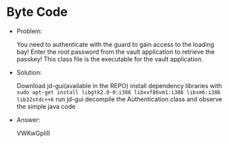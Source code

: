 # Byte Code

* Problem:

  You need to authenticate with the guard to gain access to the loading bay! Enter the root password from the vault application to retrieve the passkey! This class file is the executable for the vault application.

* Solution:

  Download jd-gui(available in the REPO)
install dependency libraries with
`sudo apt-get install libgtk2.0-0:i386 libxxf86vm1:i386 libsm6:i386 lib32stdc++6`
run jd-gui decompile the Authentication.class and observe the simple java code

* Answer:

  VWKwGpIilI

